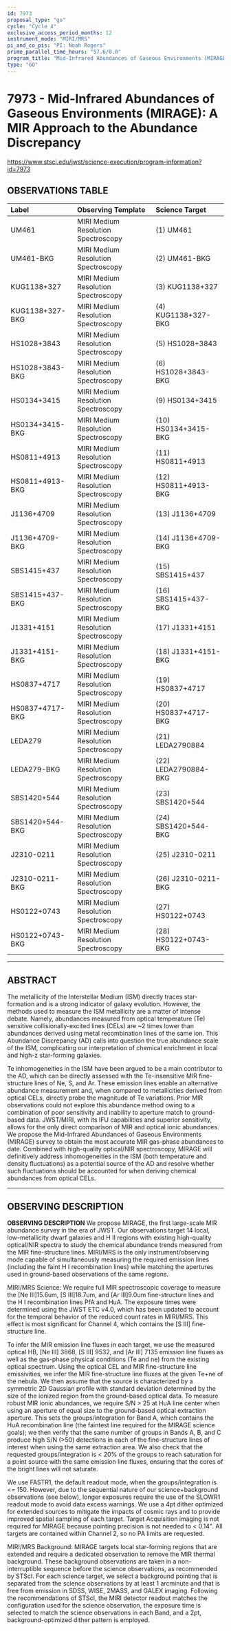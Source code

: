 ```yaml
---
id: 7973
proposal_type: "go"
cycle: "Cycle 4"
exclusive_access_period_months: 12
instrument_mode: "MIRI/MRS"
pi_and_co_pis: "PI: Noah Rogers"
prime_parallel_time_hours: "57.6/0.0"
program_title: "Mid-Infrared Abundances of Gaseous Environments (MIRAGE): A MIR Approach to the Abundance Discrepancy"
type: "GO"
---
```

# 7973 - Mid-Infrared Abundances of Gaseous Environments (MIRAGE): A MIR Approach to the Abundance Discrepancy
https://www.stsci.edu/jwst/science-execution/program-information?id=7973
## OBSERVATIONS TABLE
| Label                  | Observing Template                 | Science Target           |
| :--------------------- | :--------------------------------- | :----------------------- |
| UM461                  | MIRI Medium Resolution Spectroscopy | (1) UM461                |
| UM461-BKG              | MIRI Medium Resolution Spectroscopy | (2) UM461-BKG            |
| KUG1138+327            | MIRI Medium Resolution Spectroscopy | (3) KUG1138+327          |
| KUG1138+327-BKG        | MIRI Medium Resolution Spectroscopy | (4) KUG1138+327-BKG      |
| HS1028+3843            | MIRI Medium Resolution Spectroscopy | (5) HS1028+3843          |
| HS1028+3843-BKG        | MIRI Medium Resolution Spectroscopy | (6) HS1028+3843-BKG      |
| HS0134+3415            | MIRI Medium Resolution Spectroscopy | (9) HS0134+3415          |
| HS0134+3415-BKG        | MIRI Medium Resolution Spectroscopy | (10) HS0134+3415-BKG     |
| HS0811+4913            | MIRI Medium Resolution Spectroscopy | (11) HS0811+4913         |
| HS0811+4913-BKG        | MIRI Medium Resolution Spectroscopy | (12) HS0811+4913-BKG     |
| J1136+4709             | MIRI Medium Resolution Spectroscopy | (13) J1136+4709          |
| J1136+4709-BKG         | MIRI Medium Resolution Spectroscopy | (14) J1136+4709-BKG      |
| SBS1415+437            | MIRI Medium Resolution Spectroscopy | (15) SBS1415+437         |
| SBS1415+437-BKG        | MIRI Medium Resolution Spectroscopy | (16) SBS1415+437-BKG     |
| J1331+4151             | MIRI Medium Resolution Spectroscopy | (17) J1331+4151          |
| J1331+4151-BKG         | MIRI Medium Resolution Spectroscopy | (18) J1331+4151-BKG      |
| HS0837+4717            | MIRI Medium Resolution Spectroscopy | (19) HS0837+4717         |
| HS0837+4717-BKG        | MIRI Medium Resolution Spectroscopy | (20) HS0837+4717-BKG     |
| LEDA279                | MIRI Medium Resolution Spectroscopy | (21) LEDA2790884         |
| LEDA279-BKG            | MIRI Medium Resolution Spectroscopy | (22) LEDA2790884-BKG     |
| SBS1420+544            | MIRI Medium Resolution Spectroscopy | (23) SBS1420+544         |
| SBS1420+544-BKG        | MIRI Medium Resolution Spectroscopy | (24) SBS1420+544-BKG     |
| J2310-0211             | MIRI Medium Resolution Spectroscopy | (25) J2310-0211          |
| J2310-0211-BKG         | MIRI Medium Resolution Spectroscopy | (26) J2310-0211-BKG      |
| HS0122+0743            | MIRI Medium Resolution Spectroscopy | (27) HS0122+0743         |
| HS0122+0743-BKG        | MIRI Medium Resolution Spectroscopy | (28) HS0122+0743-BKG     |

---

## ABSTRACT

The metallicity of the Interstellar Medium (ISM) directly traces star-formation and is a strong indicator of galaxy evolution. However, the methods used to measure the ISM metallicity are a matter of intense debate. Namely, abundances measured from optical temperature (Te) sensitive collisionally-excited lines (CELs) are ~2 times lower than abundances derived using metal recombination lines of the same ion. This Abundance Discrepancy (AD) calls into question the true abundance scale of the ISM, complicating our interpretation of chemical enrichment in local and high-z star-forming galaxies.

Te inhomogeneities in the ISM have been argued to be a main contributor to the AD, which can be directly assessed with the Te-insensitive MIR fine-structure lines of Ne, S, and Ar. These emission lines enable an alternative abundance measurement and, when compared to metallicities derived from optical CELs, directly probe the magnitude of Te variations. Prior MIR observations could not explore this abundance method owing to a combination of poor sensitivity and inability to aperture match to ground-based data. JWST/MIRI, with its IFU capabilities and superior sensitivity, allows for the only direct comparison of MIR and optical ionic abundances. We propose the Mid-Infrared Abundances of Gaseous Environments (MIRAGE) survey to obtain the most accurate MIR gas-phase abundances to date. Combined with high-quality optical/NIR spectroscopy, MIRAGE will definitively address inhomogeneities in the ISM (both temperature and density fluctuations) as a potential source of the AD and resolve whether such fluctuations should be accounted for when deriving chemical abundances from optical CELs.

---

## OBSERVING DESCRIPTION

**OBSERVING DESCRIPTION**
We propose MIRAGE, the first large-scale MIR abundance survey in the era of JWST. Our observations target 14 local, low-metallicity dwarf galaxies and H II regions with existing high-quality optical/NIR spectra to study the chemical abundance trends measured from the MIR fine-structure lines. MIRI/MRS is the only instrument/observing mode capable of simultaneously measuring the required emission lines (including the faint H I recombination lines) while matching the apertures used in ground-based observations of the same regions.

MIRI/MRS Science: We require full MIR spectroscopic coverage to measure the [Ne III]15.6um, [S III]18.7um, and [Ar III]9.0um fine-structure lines and the H I recombination lines PfA and HuA. The exposure times were determined using the JWST ETC v4.0, which has been updated to account for the temporal behavior of the reduced count rates in MIRI/MRS. This effect is most significant for Channel 4, which contains the [S III] fine-structure line.

To infer the MIR emission line fluxes in each target, we use the measured optical HB, [Ne III] 3868, [S III] 9532, and [Ar III] 7135 emission line fluxes as well as the gas-phase physical conditions (Te and ne) from the existing optical spectrum. Using the optical CEL and MIR fine-structure line emissivities, we infer the MIR fine-structure line fluxes at the given Te+ne of the nebula. We then assume that the source is characterized by a symmetric 2D Gaussian profile with standard deviation determined by the size of the ionized region from the ground-based optical data. To measure robust MIR ionic abundances, we require S/N > 25 at HuA line center when using an aperture of equal size to the ground-based optical extraction aperture. This sets the groups/integration for Band A, which contains the HuA recombination line (the faintest line required for the MIRAGE science goals); we then verify that the same number of groups in Bands A, B, and C produce high S/N (>50) detections in each of the fine-structure lines of interest when using the same extraction area. We also check that the requested groups/integration is < 20% of the groups to reach saturation for a point source with the same emission line fluxes, ensuring that the cores of the bright lines will not saturate.

We use FASTR1, the default readout mode, when the groups/integration is <= 150. However, due to the sequential nature of our science+background observations (see below), longer exposures require the use of the SLOWR1 readout mode to avoid data excess warnings. We use a 4pt dither optimized for extended sources to mitigate the impacts of cosmic rays and to provide improved spatial sampling of each target. Target Acquisition imaging is not required for MIRAGE because pointing precision is not needed to < 0.14". All targets are contained within Channel 2, so no PA limits are requested.

MIRI/MRS Background: MIRAGE targets local star-forming regions that are extended and require a dedicated observation to remove the MIR thermal background. These background observations are taken in a non-interruptible sequence before the science observations, as recommended by STScI. For each science target, we select a background pointing that is separated from the science observations by at least 1 arcminute and that is free from emission in SDSS, WISE, 2MASS, and GALEX imaging. Following the recommendations of STScI, the MIRI detector readout matches the configuration used for the science observation, the exposure time is selected to match the science observations in each Band, and a 2pt, background-optimized dither pattern is employed.